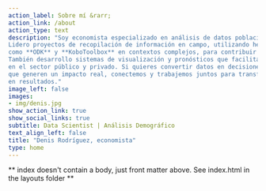 ```yaml
---
action_label: Sobre mí &rarr;
action_link: /about
action_type: text
description: "Soy economista especializado en análisis de datos poblacionales y espaciales.
Lidero proyectos de recopilación de información en campo, utilizando herramientas 
como **ODK** y **KoboToolbox** en contextos complejos, para contribuir al diseño de políticas públicas.
También desarrollo sistemas de visualización y pronósticos que facilitan la toma de decisiones 
en el sector público y privado. Si quieres convertir datos en decisiones estratégicas
que generen un impacto real, conectemos y trabajemos juntos para transformar la información 
en resultados."
image_left: false
images:
- img/denis.jpg
show_action_link: true
show_social_links: true
subtitle: Data Scientist | Análisis Demográfico
text_align_left: false
title: "Denis Rodríguez, economista"
type: home
---
```


** index doesn't contain a body, just front matter above.
See index.html in the layouts folder **
